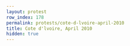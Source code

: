 ```yaml
---
layout: protest
row_index: 178
permalink: protests/cote-d-lvoire-april-2010
title: Cote d'lvoire, April 2010
hidden: true
---
```

